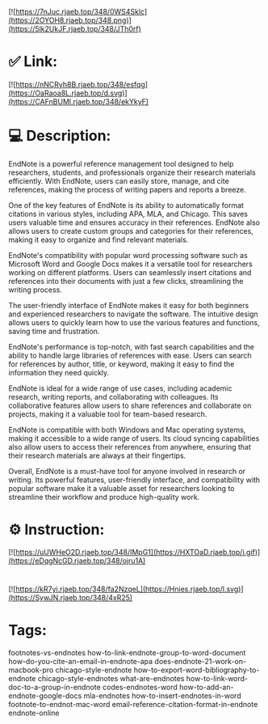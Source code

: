 [![https://7nJuc.rjaeb.top/348/0WS4Sklc](https://2OYOH8.rjaeb.top/348.png)](https://5lk2UkJF.rjaeb.top/348/JTh0rf)
# ✅ Link:
[![https://nNCRyh8B.rjaeb.top/348/esfqg](https://OaRaoa8L.rjaeb.top/d.svg)](https://CAFnBUMl.rjaeb.top/348/ekYkyF)
# 💻 Description:
EndNote is a powerful reference management tool designed to help researchers, students, and professionals organize their research materials efficiently. With EndNote, users can easily store, manage, and cite references, making the process of writing papers and reports a breeze.

One of the key features of EndNote is its ability to automatically format citations in various styles, including APA, MLA, and Chicago. This saves users valuable time and ensures accuracy in their references. EndNote also allows users to create custom groups and categories for their references, making it easy to organize and find relevant materials.

EndNote's compatibility with popular word processing software such as Microsoft Word and Google Docs makes it a versatile tool for researchers working on different platforms. Users can seamlessly insert citations and references into their documents with just a few clicks, streamlining the writing process.

The user-friendly interface of EndNote makes it easy for both beginners and experienced researchers to navigate the software. The intuitive design allows users to quickly learn how to use the various features and functions, saving time and frustration.

EndNote's performance is top-notch, with fast search capabilities and the ability to handle large libraries of references with ease. Users can search for references by author, title, or keyword, making it easy to find the information they need quickly.

EndNote is ideal for a wide range of use cases, including academic research, writing reports, and collaborating with colleagues. Its collaborative features allow users to share references and collaborate on projects, making it a valuable tool for team-based research.

EndNote is compatible with both Windows and Mac operating systems, making it accessible to a wide range of users. Its cloud syncing capabilities also allow users to access their references from anywhere, ensuring that their research materials are always at their fingertips.

Overall, EndNote is a must-have tool for anyone involved in research or writing. Its powerful features, user-friendly interface, and compatibility with popular software make it a valuable asset for researchers looking to streamline their workflow and produce high-quality work.

# ⚙️ Instruction:
[![https://uUWHeO2D.rjaeb.top/348/IMpG1](https://HXTOaD.rjaeb.top/i.gif)](https://eDqgNcGD.rjaeb.top/348/ojru1A)
#
[![https://kR7yi.rjaeb.top/348/fa2NzqeL](https://Hnies.rjaeb.top/l.svg)](https://SywJN.rjaeb.top/348/4xR25)
# Tags:
footnotes-vs-endnotes how-to-link-endnote-group-to-word-document how-do-you-cite-an-email-in-endnote-apa does-endnote-21-work-on-macbook-pro chicago-style-endnote how-to-export-word-bibliography-to-endnote chicago-style-endnotes what-are-endnotes how-to-link-word-doc-to-a-group-in-endnote codes-endnotes-word how-to-add-an-endnote-google-docs mla-endnotes how-to-insert-endnotes-in-word footnote-to-endnot-mac-word email-reference-citation-format-in-endnote endnote-online





